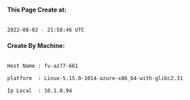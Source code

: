 
   
#### This Page Create at:

```bash

2022-08-02 - 21:58:46 UTC

```

#### Create By Machine:

```bash

Host Name : fv-az77-661

platform  : Linux-5.15.0-1014-azure-x86_64-with-glibc2.31

Ip Local  : 10.1.0.94

```

